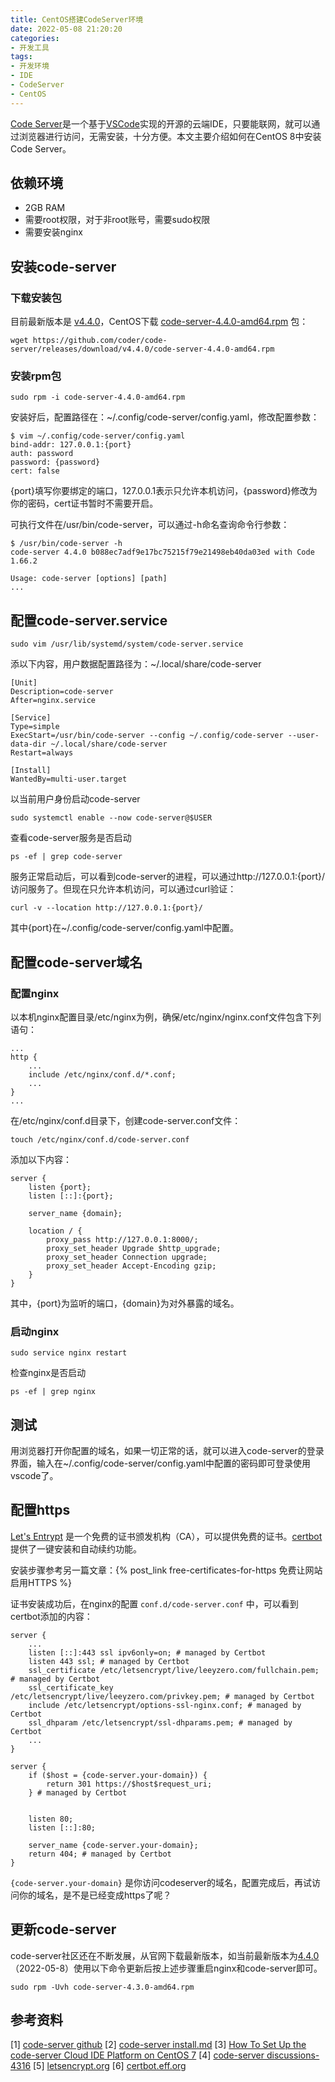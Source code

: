 ```yaml
---
title: CentOS搭建CodeServer环境
date: 2022-05-08 21:20:20
categories:
- 开发工具
tags:
- 开发环境
- IDE
- CodeServer
- CentOS
---
```


[Code Server](https://github.com/cdr/code-server)是一个基于[VSCode](https://code.visualstudio.com/)实现的开源的云端IDE，只要能联网，就可以通过浏览器进行访问，无需安装，十分方便。本文主要介绍如何在CentOS 8中安装Code Server。

## 依赖环境

- 2GB RAM
- 需要root权限，对于非root账号，需要sudo权限
- 需要安装nginx

<!--more-->

## 安装code-server

### 下载安装包

目前最新版本是 [v4.4.0](https://github.com/coder/code-server/releases)，CentOS下载 [code-server-4.4.0-amd64.rpm](https://github.com/coder/code-server/releases/download/v4.4.0/code-server-4.4.0-amd64.rpm) 包：

```shell
wget https://github.com/coder/code-server/releases/download/v4.4.0/code-server-4.4.0-amd64.rpm
```

### 安装rpm包

```shell
sudo rpm -i code-server-4.4.0-amd64.rpm
```

安装好后，配置路径在：~/.config/code-server/config.yaml，修改配置参数：

```shell
$ vim ~/.config/code-server/config.yaml
bind-addr: 127.0.0.1:{port}
auth: password
password: {password}
cert: false
```

{port}填写你要绑定的端口，127.0.0.1表示只允许本机访问，{password}修改为你的密码，cert证书暂时不需要开启。

可执行文件在/usr/bin/code-server，可以通过-h命名查询命令行参数：

```shell
$ /usr/bin/code-server -h
code-server 4.4.0 b088ec7adf9e17bc75215f79e21498eb40da03ed with Code 1.66.2

Usage: code-server [options] [path]
... 
```

## 配置code-server.service

```shell
sudo vim /usr/lib/systemd/system/code-server.service
```

添以下内容，用户数据配置路径为：~/.local/share/code-server

```shell
[Unit]
Description=code-server
After=nginx.service
 
[Service]
Type=simple
ExecStart=/usr/bin/code-server --config ~/.config/code-server --user-data-dir ~/.local/share/code-server
Restart=always
 
[Install]
WantedBy=multi-user.target
```

以当前用户身份启动code-server

```shell
sudo systemctl enable --now code-server@$USER
```

查看code-server服务是否启动

```shell
ps -ef | grep code-server
```

服务正常启动后，可以看到code-server的进程，可以通过http://127.0.0.1:{port}/访问服务了。但现在只允许本机访问，可以通过curl验证：

```shell
curl -v --location http://127.0.0.1:{port}/
```

其中{port}在~/.config/code-server/config.yaml中配置。

## 配置code-server域名

### 配置nginx

以本机nginx配置目录/etc/nginx为例，确保/etc/nginx/nginx.conf文件包含下列语句：

```shell
...
http {
    ...
    include /etc/nginx/conf.d/*.conf;
    ...
}
...
```

在/etc/nginx/conf.d目录下，创建code-server.conf文件：

```shell
touch /etc/nginx/conf.d/code-server.conf
```

添加以下内容：

```shell
server {
    listen {port};
    listen [::]:{port};
 
    server_name {domain};
 
    location / {
        proxy_pass http://127.0.0.1:8000/;
        proxy_set_header Upgrade $http_upgrade;
        proxy_set_header Connection upgrade;
        proxy_set_header Accept-Encoding gzip;
    }
}
```

其中，{port}为监听的端口，{domain}为对外暴露的域名。

### 启动nginx

```shell
sudo service nginx restart
```

检查nginx是否启动

```shell
ps -ef | grep nginx
```

## 测试

用浏览器打开你配置的域名，如果一切正常的话，就可以进入code-server的登录界面，输入在~/.config/code-server/config.yaml中配置的密码即可登录使用vscode了。

## 配置https

[Let's Entrypt](https://letsencrypt.org/) 是一个免费的证书颁发机构（CA），可以提供免费的证书。[certbot](https://certbot.eff.org/) 提供了一键安装和自动续约功能。

安装步骤参考另一篇文章：{% post_link free-certificates-for-https 免费让网站启用HTTPS %}

证书安装成功后，在nginx的配置 `conf.d/code-server.conf` 中，可以看到certbot添加的内容：

```shell
server {
    ...
    listen [::]:443 ssl ipv6only=on; # managed by Certbot
    listen 443 ssl; # managed by Certbot
    ssl_certificate /etc/letsencrypt/live/leeyzero.com/fullchain.pem; # managed by Certbot
    ssl_certificate_key /etc/letsencrypt/live/leeyzero.com/privkey.pem; # managed by Certbot
    include /etc/letsencrypt/options-ssl-nginx.conf; # managed by Certbot
    ssl_dhparam /etc/letsencrypt/ssl-dhparams.pem; # managed by Certbot
    ...
}

server {
    if ($host = {code-server.your-domain}) {
        return 301 https://$host$request_uri;
    } # managed by Certbot


    listen 80;
    listen [::]:80;

    server_name {code-server.your-domain};
    return 404; # managed by Certbot
}
```

`{code-server.your-domain}` 是你访问codeserver的域名，配置完成后，再试访问你的域名，是不是已经变成https了呢？

## 更新code-server

code-server社区还在不断发展，从官网下载最新版本，如当前最新版本为[4.4.0](https://github.com/coder/code-server/releases)（2022-05-8）使用以下命令更新后按上述步骤重启nginx和code-server即可。

```shell
sudo rpm -Uvh code-server-4.3.0-amd64.rpm
```

## 参考资料

[1] [code-server github](https://github.com/cdr/code-server/releases)
[2] [code-server install.md](https://github.com/cdr/code-server/blob/v3.6.0/doc/install.md#fedora-centos-rhel-suse)
[3] [How To Set Up the code-server Cloud IDE Platform on CentOS 7](https://www.digitalocean.com/community/tutorials/how-to-set-up-the-code-server-cloud-ide-platform-on-centos-7)
[4] [code-server discussions-4316](https://github.com/coder/code-server/discussions/4316)
[5] [letsencrypt.org](https://letsencrypt.org/)
[6] [certbot.eff.org](https://certbot.eff.org/)
